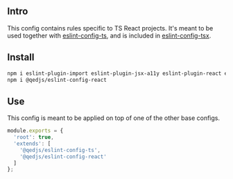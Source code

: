 ## Intro

This config contains rules specific to TS React projects. It's meant to be used together with [eslint-config-ts](../ts), and is included in [eslint-config-tsx](../tsx).


## Install

```sh
npm i eslint-plugin-import eslint-plugin-jsx-a11y eslint-plugin-react eslint-plugin-react-hooks
npm i @qedjs/eslint-config-react
```


## Use

This config is meant to be applied on top of one of the other base configs.

```js
module.exports = {
  'root': true,
  'extends': [
    '@qedjs/eslint-config-ts',
    '@qedjs/eslint-config-react'
  ]
};
```
